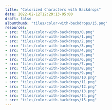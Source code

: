 ```yaml
---
title: "Colorized Characters with Backdrops"
date: 2022-02-12T12:29:13-05:00
draft: false
albumthumb: "tiles/color-with-backdrops/15.png"
resources:
- src: "tiles/color-with-backdrops/0.png"
- src: "tiles/color-with-backdrops/1.png"
- src: "tiles/color-with-backdrops/2.png"
- src: "tiles/color-with-backdrops/3.png"
- src: "tiles/color-with-backdrops/4.png"
- src: "tiles/color-with-backdrops/5.png"
- src: "tiles/color-with-backdrops/6.png"
- src: "tiles/color-with-backdrops/7.png"
- src: "tiles/color-with-backdrops/8.png"
- src: "tiles/color-with-backdrops/9.png"
- src: "tiles/color-with-backdrops/10.png"
- src: "tiles/color-with-backdrops/11.png"
- src: "tiles/color-with-backdrops/12.png"
- src: "tiles/color-with-backdrops/13.png"
- src: "tiles/color-with-backdrops/14.png"
- src: "tiles/color-with-backdrops/15.png"
---
```


